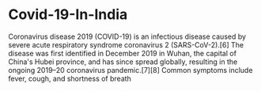 # Covid-19-In-India
Coronavirus disease 2019 (COVID-19) is an infectious disease caused by severe acute respiratory syndrome coronavirus 2 (SARS-CoV-2).[6] The disease was first identified in December 2019 in Wuhan, the capital of China's Hubei province, and has since spread globally, resulting in the ongoing 2019–20 coronavirus pandemic.[7][8] Common symptoms include fever, cough, and shortness of breath
